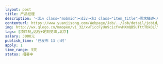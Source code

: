 ```yaml
---                
layout: post       
title: 产品经理           
description: '<div class="mobmid"><div><h3 class="item_title">需求描述</h3><p>需要依据产品方案文档中描述的平台定位、特点以及内容，设计一版应用于触摸屏设备（竖）上的应用，满足大屏展示视觉体验、党建信息快捷查询浏览等核心需求……具体需要提供PRD、流程图、原型（非高保真）等文档。具体需求需面谈。<br/> <br/>只要你的交互设计好，薪资、工时以及工作方式都可谈。</p></div><!--info end--></div>'     
contenturl: https://www.yuanjisong.com/Webpage/Job/../Job/detail/jobid/101511      
img: http://wx.qlogo.cn/mmopen/vi_32/xwTiccFyUn9cicfvvMXmQB5uTttTbkDLlYib02etYYxnf33ec3xf7PTm0TKLyXNA5wJAib9SSvqcd9IywqibUbCKVHg/0             
tags: [项目制,远程+定期见面,北京]            
salary: 3000元          
publish_time: '已发布 13 小时'         
apply: 1                   
time_range: 5天              
status: 招募中                  
---                 
```

